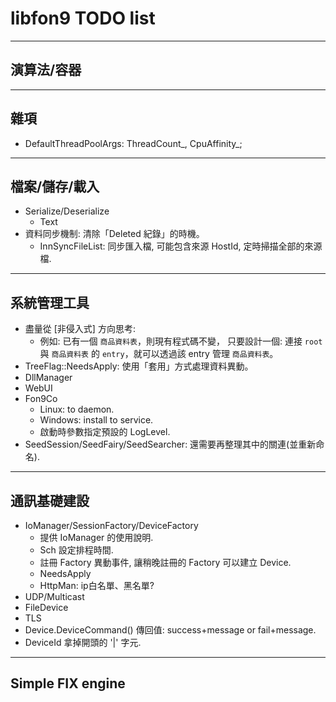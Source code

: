 libfon9 TODO list
=======================

---------------------------------------
## 演算法/容器
---------------------------------------
## 雜項
* DefaultThreadPoolArgs: ThreadCount_, CpuAffinity_;

---------------------------------------
## 檔案/儲存/載入
* Serialize/Deserialize
  * Text
* 資料同步機制: 清除「Deleted 紀錄」的時機。
  * InnSyncFileList: 同步匯入檔, 可能包含來源 HostId, 定時掃描全部的來源檔.
---------------------------------------
## 系統管理工具

* 盡量從 [非侵入式] 方向思考:
  * 例如: 已有一個 `商品資料表`，則現有程式碼不變，
    只要設計一個: 連接 `root` 與 `商品資料表` 的 `entry`，就可以透過該 entry 管理 `商品資料表`。
* TreeFlag::NeedsApply: 使用「套用」方式處理資料異動。
* DllManager
* WebUI
* Fon9Co
  * Linux: to daemon.
  * Windows: install to service.
  * 啟動時參數指定預設的 LogLevel.
* SeedSession/SeedFairy/SeedSearcher: 還需要再整理其中的關連(並重新命名).

---------------------------------------
## 通訊基礎建設
* IoManager/SessionFactory/DeviceFactory
  * 提供 IoManager 的使用說明.
  * Sch 設定排程時間.
  * 註冊 Factory 異動事件, 讓稍晚註冊的 Factory 可以建立 Device.
  * NeedsApply
  * HttpMan: ip白名單、黑名單?
* UDP/Multicast
* FileDevice
* TLS
* Device.DeviceCommand() 傳回值: success+message or fail+message.
* DeviceId 拿掉開頭的 '|' 字元.
---------------------------------------
## Simple FIX engine
